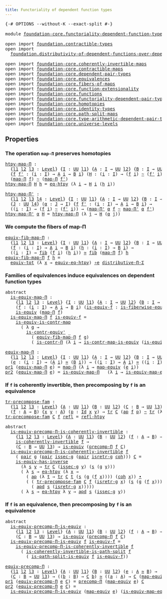 ```yaml
---
title: Functoriality of dependent function types
---
```


<pre class="Agda"><a id="67" class="Symbol">{-#</a> <a id="71" class="Keyword">OPTIONS</a> <a id="79" class="Pragma">--without-K</a> <a id="91" class="Pragma">--exact-split</a> <a id="105" class="Symbol">#-}</a>

<a id="110" class="Keyword">module</a> <a id="117" href="foundation-core.functoriality-dependent-function-types.html" class="Module">foundation-core.functoriality-dependent-function-types</a> <a id="172" class="Keyword">where</a>

<a id="179" class="Keyword">open</a> <a id="184" class="Keyword">import</a> <a id="191" href="foundation.contractible-types.html" class="Module">foundation.contractible-types</a>
<a id="221" class="Keyword">open</a> <a id="226" class="Keyword">import</a>
  <a id="235" href="foundation.distributivity-of-dependent-functions-over-dependent-pairs.html" class="Module">foundation.distributivity-of-dependent-functions-over-dependent-pairs</a>

<a id="306" class="Keyword">open</a> <a id="311" class="Keyword">import</a> <a id="318" href="foundation-core.coherently-invertible-maps.html" class="Module">foundation-core.coherently-invertible-maps</a>
<a id="361" class="Keyword">open</a> <a id="366" class="Keyword">import</a> <a id="373" href="foundation-core.contractible-maps.html" class="Module">foundation-core.contractible-maps</a>
<a id="407" class="Keyword">open</a> <a id="412" class="Keyword">import</a> <a id="419" href="foundation-core.dependent-pair-types.html" class="Module">foundation-core.dependent-pair-types</a>
<a id="456" class="Keyword">open</a> <a id="461" class="Keyword">import</a> <a id="468" href="foundation-core.equivalences.html" class="Module">foundation-core.equivalences</a>
<a id="497" class="Keyword">open</a> <a id="502" class="Keyword">import</a> <a id="509" href="foundation-core.fibers-of-maps.html" class="Module">foundation-core.fibers-of-maps</a>
<a id="540" class="Keyword">open</a> <a id="545" class="Keyword">import</a> <a id="552" href="foundation-core.function-extensionality.html" class="Module">foundation-core.function-extensionality</a>
<a id="592" class="Keyword">open</a> <a id="597" class="Keyword">import</a> <a id="604" href="foundation-core.functions.html" class="Module">foundation-core.functions</a>
<a id="630" class="Keyword">open</a> <a id="635" class="Keyword">import</a> <a id="642" href="foundation-core.functoriality-dependent-pair-types.html" class="Module">foundation-core.functoriality-dependent-pair-types</a>
<a id="693" class="Keyword">open</a> <a id="698" class="Keyword">import</a> <a id="705" href="foundation-core.homotopies.html" class="Module">foundation-core.homotopies</a>
<a id="732" class="Keyword">open</a> <a id="737" class="Keyword">import</a> <a id="744" href="foundation-core.identity-types.html" class="Module">foundation-core.identity-types</a>
<a id="775" class="Keyword">open</a> <a id="780" class="Keyword">import</a> <a id="787" href="foundation-core.path-split-maps.html" class="Module">foundation-core.path-split-maps</a>
<a id="819" class="Keyword">open</a> <a id="824" class="Keyword">import</a> <a id="831" href="foundation-core.type-arithmetic-dependent-pair-types.html" class="Module">foundation-core.type-arithmetic-dependent-pair-types</a>
<a id="884" class="Keyword">open</a> <a id="889" class="Keyword">import</a> <a id="896" href="foundation-core.universe-levels.html" class="Module">foundation-core.universe-levels</a>
</pre>
## Properties

### The operation `map-Π` preserves homotopies

<pre class="Agda"><a id="htpy-map-Π"></a><a id="1004" href="foundation-core.functoriality-dependent-function-types.html#1004" class="Function">htpy-map-Π</a> <a id="1015" class="Symbol">:</a>
  <a id="1019" class="Symbol">{</a><a id="1020" href="foundation-core.functoriality-dependent-function-types.html#1020" class="Bound">l1</a> <a id="1023" href="foundation-core.functoriality-dependent-function-types.html#1023" class="Bound">l2</a> <a id="1026" href="foundation-core.functoriality-dependent-function-types.html#1026" class="Bound">l3</a> <a id="1029" class="Symbol">:</a> <a id="1031" href="Agda.Primitive.html#597" class="Postulate">Level</a><a id="1036" class="Symbol">}</a> <a id="1038" class="Symbol">{</a><a id="1039" href="foundation-core.functoriality-dependent-function-types.html#1039" class="Bound">I</a> <a id="1041" class="Symbol">:</a> <a id="1043" href="foundation-core.universe-levels.html#222" class="Primitive">UU</a> <a id="1046" href="foundation-core.functoriality-dependent-function-types.html#1020" class="Bound">l1</a><a id="1048" class="Symbol">}</a> <a id="1050" class="Symbol">{</a><a id="1051" href="foundation-core.functoriality-dependent-function-types.html#1051" class="Bound">A</a> <a id="1053" class="Symbol">:</a> <a id="1055" href="foundation-core.functoriality-dependent-function-types.html#1039" class="Bound">I</a> <a id="1057" class="Symbol">→</a> <a id="1059" href="foundation-core.universe-levels.html#222" class="Primitive">UU</a> <a id="1062" href="foundation-core.functoriality-dependent-function-types.html#1023" class="Bound">l2</a><a id="1064" class="Symbol">}</a> <a id="1066" class="Symbol">{</a><a id="1067" href="foundation-core.functoriality-dependent-function-types.html#1067" class="Bound">B</a> <a id="1069" class="Symbol">:</a> <a id="1071" href="foundation-core.functoriality-dependent-function-types.html#1039" class="Bound">I</a> <a id="1073" class="Symbol">→</a> <a id="1075" href="foundation-core.universe-levels.html#222" class="Primitive">UU</a> <a id="1078" href="foundation-core.functoriality-dependent-function-types.html#1026" class="Bound">l3</a><a id="1080" class="Symbol">}</a>
  <a id="1084" class="Symbol">{</a><a id="1085" href="foundation-core.functoriality-dependent-function-types.html#1085" class="Bound">f</a> <a id="1087" href="foundation-core.functoriality-dependent-function-types.html#1087" class="Bound">f&#39;</a> <a id="1090" class="Symbol">:</a> <a id="1092" class="Symbol">(</a><a id="1093" href="foundation-core.functoriality-dependent-function-types.html#1093" class="Bound">i</a> <a id="1095" class="Symbol">:</a> <a id="1097" href="foundation-core.functoriality-dependent-function-types.html#1039" class="Bound">I</a><a id="1098" class="Symbol">)</a> <a id="1100" class="Symbol">→</a> <a id="1102" href="foundation-core.functoriality-dependent-function-types.html#1051" class="Bound">A</a> <a id="1104" href="foundation-core.functoriality-dependent-function-types.html#1093" class="Bound">i</a> <a id="1106" class="Symbol">→</a> <a id="1108" href="foundation-core.functoriality-dependent-function-types.html#1067" class="Bound">B</a> <a id="1110" href="foundation-core.functoriality-dependent-function-types.html#1093" class="Bound">i</a><a id="1111" class="Symbol">}</a> <a id="1113" class="Symbol">(</a><a id="1114" href="foundation-core.functoriality-dependent-function-types.html#1114" class="Bound">H</a> <a id="1116" class="Symbol">:</a> <a id="1118" class="Symbol">(</a><a id="1119" href="foundation-core.functoriality-dependent-function-types.html#1119" class="Bound">i</a> <a id="1121" class="Symbol">:</a> <a id="1123" href="foundation-core.functoriality-dependent-function-types.html#1039" class="Bound">I</a><a id="1124" class="Symbol">)</a> <a id="1126" class="Symbol">→</a> <a id="1128" class="Symbol">(</a><a id="1129" href="foundation-core.functoriality-dependent-function-types.html#1085" class="Bound">f</a> <a id="1131" href="foundation-core.functoriality-dependent-function-types.html#1119" class="Bound">i</a><a id="1132" class="Symbol">)</a> <a id="1134" href="foundation-core.homotopies.html#545" class="Function Operator">~</a> <a id="1136" class="Symbol">(</a><a id="1137" href="foundation-core.functoriality-dependent-function-types.html#1087" class="Bound">f&#39;</a> <a id="1140" href="foundation-core.functoriality-dependent-function-types.html#1119" class="Bound">i</a><a id="1141" class="Symbol">))</a> <a id="1144" class="Symbol">→</a>
  <a id="1148" class="Symbol">(</a><a id="1149" href="foundation-core.functions.html#1230" class="Function">map-Π</a> <a id="1155" href="foundation-core.functoriality-dependent-function-types.html#1085" class="Bound">f</a><a id="1156" class="Symbol">)</a> <a id="1158" href="foundation-core.homotopies.html#545" class="Function Operator">~</a> <a id="1160" class="Symbol">(</a><a id="1161" href="foundation-core.functions.html#1230" class="Function">map-Π</a> <a id="1167" href="foundation-core.functoriality-dependent-function-types.html#1087" class="Bound">f&#39;</a><a id="1169" class="Symbol">)</a>
<a id="1171" href="foundation-core.functoriality-dependent-function-types.html#1004" class="Function">htpy-map-Π</a> <a id="1182" href="foundation-core.functoriality-dependent-function-types.html#1182" class="Bound">H</a> <a id="1184" href="foundation-core.functoriality-dependent-function-types.html#1184" class="Bound">h</a> <a id="1186" class="Symbol">=</a> <a id="1188" href="foundation-core.function-extensionality.html#1464" class="Function">eq-htpy</a> <a id="1196" class="Symbol">(λ</a> <a id="1199" href="foundation-core.functoriality-dependent-function-types.html#1199" class="Bound">i</a> <a id="1201" class="Symbol">→</a> <a id="1203" href="foundation-core.functoriality-dependent-function-types.html#1182" class="Bound">H</a> <a id="1205" href="foundation-core.functoriality-dependent-function-types.html#1199" class="Bound">i</a> <a id="1207" class="Symbol">(</a><a id="1208" href="foundation-core.functoriality-dependent-function-types.html#1184" class="Bound">h</a> <a id="1210" href="foundation-core.functoriality-dependent-function-types.html#1199" class="Bound">i</a><a id="1211" class="Symbol">))</a>

<a id="htpy-map-Π&#39;"></a><a id="1215" href="foundation-core.functoriality-dependent-function-types.html#1215" class="Function">htpy-map-Π&#39;</a> <a id="1227" class="Symbol">:</a>
  <a id="1231" class="Symbol">{</a><a id="1232" href="foundation-core.functoriality-dependent-function-types.html#1232" class="Bound">l1</a> <a id="1235" href="foundation-core.functoriality-dependent-function-types.html#1235" class="Bound">l2</a> <a id="1238" href="foundation-core.functoriality-dependent-function-types.html#1238" class="Bound">l3</a> <a id="1241" href="foundation-core.functoriality-dependent-function-types.html#1241" class="Bound">l4</a> <a id="1244" class="Symbol">:</a> <a id="1246" href="Agda.Primitive.html#597" class="Postulate">Level</a><a id="1251" class="Symbol">}</a> <a id="1253" class="Symbol">{</a><a id="1254" href="foundation-core.functoriality-dependent-function-types.html#1254" class="Bound">I</a> <a id="1256" class="Symbol">:</a> <a id="1258" href="foundation-core.universe-levels.html#222" class="Primitive">UU</a> <a id="1261" href="foundation-core.functoriality-dependent-function-types.html#1232" class="Bound">l1</a><a id="1263" class="Symbol">}</a> <a id="1265" class="Symbol">{</a><a id="1266" href="foundation-core.functoriality-dependent-function-types.html#1266" class="Bound">A</a> <a id="1268" class="Symbol">:</a> <a id="1270" href="foundation-core.functoriality-dependent-function-types.html#1254" class="Bound">I</a> <a id="1272" class="Symbol">→</a> <a id="1274" href="foundation-core.universe-levels.html#222" class="Primitive">UU</a> <a id="1277" href="foundation-core.functoriality-dependent-function-types.html#1235" class="Bound">l2</a><a id="1279" class="Symbol">}</a> <a id="1281" class="Symbol">{</a><a id="1282" href="foundation-core.functoriality-dependent-function-types.html#1282" class="Bound">B</a> <a id="1284" class="Symbol">:</a> <a id="1286" href="foundation-core.functoriality-dependent-function-types.html#1254" class="Bound">I</a> <a id="1288" class="Symbol">→</a> <a id="1290" href="foundation-core.universe-levels.html#222" class="Primitive">UU</a> <a id="1293" href="foundation-core.functoriality-dependent-function-types.html#1238" class="Bound">l3</a><a id="1295" class="Symbol">}</a>
  <a id="1299" class="Symbol">{</a><a id="1300" href="foundation-core.functoriality-dependent-function-types.html#1300" class="Bound">J</a> <a id="1302" class="Symbol">:</a> <a id="1304" href="foundation-core.universe-levels.html#222" class="Primitive">UU</a> <a id="1307" href="foundation-core.functoriality-dependent-function-types.html#1241" class="Bound">l4</a><a id="1309" class="Symbol">}</a> <a id="1311" class="Symbol">(</a><a id="1312" href="foundation-core.functoriality-dependent-function-types.html#1312" class="Bound">α</a> <a id="1314" class="Symbol">:</a> <a id="1316" href="foundation-core.functoriality-dependent-function-types.html#1300" class="Bound">J</a> <a id="1318" class="Symbol">→</a> <a id="1320" href="foundation-core.functoriality-dependent-function-types.html#1254" class="Bound">I</a><a id="1321" class="Symbol">)</a> <a id="1323" class="Symbol">{</a><a id="1324" href="foundation-core.functoriality-dependent-function-types.html#1324" class="Bound">f</a> <a id="1326" href="foundation-core.functoriality-dependent-function-types.html#1326" class="Bound">f&#39;</a> <a id="1329" class="Symbol">:</a> <a id="1331" class="Symbol">(</a><a id="1332" href="foundation-core.functoriality-dependent-function-types.html#1332" class="Bound">i</a> <a id="1334" class="Symbol">:</a> <a id="1336" href="foundation-core.functoriality-dependent-function-types.html#1254" class="Bound">I</a><a id="1337" class="Symbol">)</a> <a id="1339" class="Symbol">→</a> <a id="1341" href="foundation-core.functoriality-dependent-function-types.html#1266" class="Bound">A</a> <a id="1343" href="foundation-core.functoriality-dependent-function-types.html#1332" class="Bound">i</a> <a id="1345" class="Symbol">→</a> <a id="1347" href="foundation-core.functoriality-dependent-function-types.html#1282" class="Bound">B</a> <a id="1349" href="foundation-core.functoriality-dependent-function-types.html#1332" class="Bound">i</a><a id="1350" class="Symbol">}</a> <a id="1352" class="Symbol">→</a>
  <a id="1356" class="Symbol">((</a><a id="1358" href="foundation-core.functoriality-dependent-function-types.html#1358" class="Bound">i</a> <a id="1360" class="Symbol">:</a> <a id="1362" href="foundation-core.functoriality-dependent-function-types.html#1254" class="Bound">I</a><a id="1363" class="Symbol">)</a> <a id="1365" class="Symbol">→</a> <a id="1367" class="Symbol">(</a><a id="1368" href="foundation-core.functoriality-dependent-function-types.html#1324" class="Bound">f</a> <a id="1370" href="foundation-core.functoriality-dependent-function-types.html#1358" class="Bound">i</a><a id="1371" class="Symbol">)</a> <a id="1373" href="foundation-core.homotopies.html#545" class="Function Operator">~</a> <a id="1375" class="Symbol">(</a><a id="1376" href="foundation-core.functoriality-dependent-function-types.html#1326" class="Bound">f&#39;</a> <a id="1379" href="foundation-core.functoriality-dependent-function-types.html#1358" class="Bound">i</a><a id="1380" class="Symbol">))</a> <a id="1383" class="Symbol">→</a> <a id="1385" class="Symbol">(</a><a id="1386" href="foundation-core.functions.html#1394" class="Function">map-Π&#39;</a> <a id="1393" href="foundation-core.functoriality-dependent-function-types.html#1312" class="Bound">α</a> <a id="1395" href="foundation-core.functoriality-dependent-function-types.html#1324" class="Bound">f</a> <a id="1397" href="foundation-core.homotopies.html#545" class="Function Operator">~</a> <a id="1399" href="foundation-core.functions.html#1394" class="Function">map-Π&#39;</a> <a id="1406" href="foundation-core.functoriality-dependent-function-types.html#1312" class="Bound">α</a> <a id="1408" href="foundation-core.functoriality-dependent-function-types.html#1326" class="Bound">f&#39;</a><a id="1410" class="Symbol">)</a>
<a id="1412" href="foundation-core.functoriality-dependent-function-types.html#1215" class="Function">htpy-map-Π&#39;</a> <a id="1424" href="foundation-core.functoriality-dependent-function-types.html#1424" class="Bound">α</a> <a id="1426" href="foundation-core.functoriality-dependent-function-types.html#1426" class="Bound">H</a> <a id="1428" class="Symbol">=</a> <a id="1430" href="foundation-core.functoriality-dependent-function-types.html#1004" class="Function">htpy-map-Π</a> <a id="1441" class="Symbol">(λ</a> <a id="1444" href="foundation-core.functoriality-dependent-function-types.html#1444" class="Bound">j</a> <a id="1446" class="Symbol">→</a> <a id="1448" href="foundation-core.functoriality-dependent-function-types.html#1426" class="Bound">H</a> <a id="1450" class="Symbol">(</a><a id="1451" href="foundation-core.functoriality-dependent-function-types.html#1424" class="Bound">α</a> <a id="1453" href="foundation-core.functoriality-dependent-function-types.html#1444" class="Bound">j</a><a id="1454" class="Symbol">))</a>
</pre>
### We compute the fibers of map-Π

<pre class="Agda"><a id="equiv-fib-map-Π"></a><a id="1506" href="foundation-core.functoriality-dependent-function-types.html#1506" class="Function">equiv-fib-map-Π</a> <a id="1522" class="Symbol">:</a>
  <a id="1526" class="Symbol">{</a><a id="1527" href="foundation-core.functoriality-dependent-function-types.html#1527" class="Bound">l1</a> <a id="1530" href="foundation-core.functoriality-dependent-function-types.html#1530" class="Bound">l2</a> <a id="1533" href="foundation-core.functoriality-dependent-function-types.html#1533" class="Bound">l3</a> <a id="1536" class="Symbol">:</a> <a id="1538" href="Agda.Primitive.html#597" class="Postulate">Level</a><a id="1543" class="Symbol">}</a> <a id="1545" class="Symbol">{</a><a id="1546" href="foundation-core.functoriality-dependent-function-types.html#1546" class="Bound">I</a> <a id="1548" class="Symbol">:</a> <a id="1550" href="foundation-core.universe-levels.html#222" class="Primitive">UU</a> <a id="1553" href="foundation-core.functoriality-dependent-function-types.html#1527" class="Bound">l1</a><a id="1555" class="Symbol">}</a> <a id="1557" class="Symbol">{</a><a id="1558" href="foundation-core.functoriality-dependent-function-types.html#1558" class="Bound">A</a> <a id="1560" class="Symbol">:</a> <a id="1562" href="foundation-core.functoriality-dependent-function-types.html#1546" class="Bound">I</a> <a id="1564" class="Symbol">→</a> <a id="1566" href="foundation-core.universe-levels.html#222" class="Primitive">UU</a> <a id="1569" href="foundation-core.functoriality-dependent-function-types.html#1530" class="Bound">l2</a><a id="1571" class="Symbol">}</a> <a id="1573" class="Symbol">{</a><a id="1574" href="foundation-core.functoriality-dependent-function-types.html#1574" class="Bound">B</a> <a id="1576" class="Symbol">:</a> <a id="1578" href="foundation-core.functoriality-dependent-function-types.html#1546" class="Bound">I</a> <a id="1580" class="Symbol">→</a> <a id="1582" href="foundation-core.universe-levels.html#222" class="Primitive">UU</a> <a id="1585" href="foundation-core.functoriality-dependent-function-types.html#1533" class="Bound">l3</a><a id="1587" class="Symbol">}</a>
  <a id="1591" class="Symbol">(</a><a id="1592" href="foundation-core.functoriality-dependent-function-types.html#1592" class="Bound">f</a> <a id="1594" class="Symbol">:</a> <a id="1596" class="Symbol">(</a><a id="1597" href="foundation-core.functoriality-dependent-function-types.html#1597" class="Bound">i</a> <a id="1599" class="Symbol">:</a> <a id="1601" href="foundation-core.functoriality-dependent-function-types.html#1546" class="Bound">I</a><a id="1602" class="Symbol">)</a> <a id="1604" class="Symbol">→</a> <a id="1606" href="foundation-core.functoriality-dependent-function-types.html#1558" class="Bound">A</a> <a id="1608" href="foundation-core.functoriality-dependent-function-types.html#1597" class="Bound">i</a> <a id="1610" class="Symbol">→</a> <a id="1612" href="foundation-core.functoriality-dependent-function-types.html#1574" class="Bound">B</a> <a id="1614" href="foundation-core.functoriality-dependent-function-types.html#1597" class="Bound">i</a><a id="1615" class="Symbol">)</a> <a id="1617" class="Symbol">(</a><a id="1618" href="foundation-core.functoriality-dependent-function-types.html#1618" class="Bound">h</a> <a id="1620" class="Symbol">:</a> <a id="1622" class="Symbol">(</a><a id="1623" href="foundation-core.functoriality-dependent-function-types.html#1623" class="Bound">i</a> <a id="1625" class="Symbol">:</a> <a id="1627" href="foundation-core.functoriality-dependent-function-types.html#1546" class="Bound">I</a><a id="1628" class="Symbol">)</a> <a id="1630" class="Symbol">→</a> <a id="1632" href="foundation-core.functoriality-dependent-function-types.html#1574" class="Bound">B</a> <a id="1634" href="foundation-core.functoriality-dependent-function-types.html#1623" class="Bound">i</a><a id="1635" class="Symbol">)</a> <a id="1637" class="Symbol">→</a>
  <a id="1641" class="Symbol">((</a><a id="1643" href="foundation-core.functoriality-dependent-function-types.html#1643" class="Bound">i</a> <a id="1645" class="Symbol">:</a> <a id="1647" href="foundation-core.functoriality-dependent-function-types.html#1546" class="Bound">I</a><a id="1648" class="Symbol">)</a> <a id="1650" class="Symbol">→</a> <a id="1652" href="foundation-core.fibers-of-maps.html#928" class="Function">fib</a> <a id="1656" class="Symbol">(</a><a id="1657" href="foundation-core.functoriality-dependent-function-types.html#1592" class="Bound">f</a> <a id="1659" href="foundation-core.functoriality-dependent-function-types.html#1643" class="Bound">i</a><a id="1660" class="Symbol">)</a> <a id="1662" class="Symbol">(</a><a id="1663" href="foundation-core.functoriality-dependent-function-types.html#1618" class="Bound">h</a> <a id="1665" href="foundation-core.functoriality-dependent-function-types.html#1643" class="Bound">i</a><a id="1666" class="Symbol">))</a> <a id="1669" href="foundation-core.equivalences.html#1607" class="Function Operator">≃</a> <a id="1671" href="foundation-core.fibers-of-maps.html#928" class="Function">fib</a> <a id="1675" class="Symbol">(</a><a id="1676" href="foundation-core.functions.html#1230" class="Function">map-Π</a> <a id="1682" href="foundation-core.functoriality-dependent-function-types.html#1592" class="Bound">f</a><a id="1683" class="Symbol">)</a> <a id="1685" href="foundation-core.functoriality-dependent-function-types.html#1618" class="Bound">h</a>
<a id="1687" href="foundation-core.functoriality-dependent-function-types.html#1506" class="Function">equiv-fib-map-Π</a> <a id="1703" href="foundation-core.functoriality-dependent-function-types.html#1703" class="Bound">f</a> <a id="1705" href="foundation-core.functoriality-dependent-function-types.html#1705" class="Bound">h</a> <a id="1707" class="Symbol">=</a>
  <a id="1711" href="foundation-core.functoriality-dependent-pair-types.html#6804" class="Function">equiv-tot</a> <a id="1721" class="Symbol">(λ</a> <a id="1724" href="foundation-core.functoriality-dependent-function-types.html#1724" class="Bound">x</a> <a id="1726" class="Symbol">→</a> <a id="1728" href="foundation-core.function-extensionality.html#2161" class="Function">equiv-eq-htpy</a><a id="1741" class="Symbol">)</a> <a id="1743" href="foundation-core.equivalences.html#7855" class="Function Operator">∘e</a> <a id="1746" href="foundation.distributivity-of-dependent-functions-over-dependent-pairs.html#4401" class="Function">distributive-Π-Σ</a>
</pre>
### Families of equivalences induce equivalences on dependent function types

<pre class="Agda"><a id="1854" class="Keyword">abstract</a>
  <a id="is-equiv-map-Π"></a><a id="1865" href="foundation-core.functoriality-dependent-function-types.html#1865" class="Function">is-equiv-map-Π</a> <a id="1880" class="Symbol">:</a>
    <a id="1886" class="Symbol">{</a><a id="1887" href="foundation-core.functoriality-dependent-function-types.html#1887" class="Bound">l1</a> <a id="1890" href="foundation-core.functoriality-dependent-function-types.html#1890" class="Bound">l2</a> <a id="1893" href="foundation-core.functoriality-dependent-function-types.html#1893" class="Bound">l3</a> <a id="1896" class="Symbol">:</a> <a id="1898" href="Agda.Primitive.html#597" class="Postulate">Level</a><a id="1903" class="Symbol">}</a> <a id="1905" class="Symbol">{</a><a id="1906" href="foundation-core.functoriality-dependent-function-types.html#1906" class="Bound">I</a> <a id="1908" class="Symbol">:</a> <a id="1910" href="foundation-core.universe-levels.html#222" class="Primitive">UU</a> <a id="1913" href="foundation-core.functoriality-dependent-function-types.html#1887" class="Bound">l1</a><a id="1915" class="Symbol">}</a> <a id="1917" class="Symbol">{</a><a id="1918" href="foundation-core.functoriality-dependent-function-types.html#1918" class="Bound">A</a> <a id="1920" class="Symbol">:</a> <a id="1922" href="foundation-core.functoriality-dependent-function-types.html#1906" class="Bound">I</a> <a id="1924" class="Symbol">→</a> <a id="1926" href="foundation-core.universe-levels.html#222" class="Primitive">UU</a> <a id="1929" href="foundation-core.functoriality-dependent-function-types.html#1890" class="Bound">l2</a><a id="1931" class="Symbol">}</a> <a id="1933" class="Symbol">{</a><a id="1934" href="foundation-core.functoriality-dependent-function-types.html#1934" class="Bound">B</a> <a id="1936" class="Symbol">:</a> <a id="1938" href="foundation-core.functoriality-dependent-function-types.html#1906" class="Bound">I</a> <a id="1940" class="Symbol">→</a> <a id="1942" href="foundation-core.universe-levels.html#222" class="Primitive">UU</a> <a id="1945" href="foundation-core.functoriality-dependent-function-types.html#1893" class="Bound">l3</a><a id="1947" class="Symbol">}</a>
    <a id="1953" class="Symbol">(</a><a id="1954" href="foundation-core.functoriality-dependent-function-types.html#1954" class="Bound">f</a> <a id="1956" class="Symbol">:</a> <a id="1958" class="Symbol">(</a><a id="1959" href="foundation-core.functoriality-dependent-function-types.html#1959" class="Bound">i</a> <a id="1961" class="Symbol">:</a> <a id="1963" href="foundation-core.functoriality-dependent-function-types.html#1906" class="Bound">I</a><a id="1964" class="Symbol">)</a> <a id="1966" class="Symbol">→</a> <a id="1968" href="foundation-core.functoriality-dependent-function-types.html#1918" class="Bound">A</a> <a id="1970" href="foundation-core.functoriality-dependent-function-types.html#1959" class="Bound">i</a> <a id="1972" class="Symbol">→</a> <a id="1974" href="foundation-core.functoriality-dependent-function-types.html#1934" class="Bound">B</a> <a id="1976" href="foundation-core.functoriality-dependent-function-types.html#1959" class="Bound">i</a><a id="1977" class="Symbol">)</a> <a id="1979" class="Symbol">(</a><a id="1980" href="foundation-core.functoriality-dependent-function-types.html#1980" class="Bound">is-equiv-f</a> <a id="1991" class="Symbol">:</a> <a id="1993" href="foundation-core.equivalences.html#2081" class="Function">is-fiberwise-equiv</a> <a id="2012" href="foundation-core.functoriality-dependent-function-types.html#1954" class="Bound">f</a><a id="2013" class="Symbol">)</a> <a id="2015" class="Symbol">→</a>
    <a id="2021" href="foundation-core.equivalences.html#1542" class="Function">is-equiv</a> <a id="2030" class="Symbol">(</a><a id="2031" href="foundation-core.functions.html#1230" class="Function">map-Π</a> <a id="2037" href="foundation-core.functoriality-dependent-function-types.html#1954" class="Bound">f</a><a id="2038" class="Symbol">)</a>
  <a id="2042" href="foundation-core.functoriality-dependent-function-types.html#1865" class="Function">is-equiv-map-Π</a> <a id="2057" href="foundation-core.functoriality-dependent-function-types.html#2057" class="Bound">f</a> <a id="2059" href="foundation-core.functoriality-dependent-function-types.html#2059" class="Bound">is-equiv-f</a> <a id="2070" class="Symbol">=</a>
    <a id="2076" href="foundation-core.contractible-maps.html#2368" class="Function">is-equiv-is-contr-map</a>
      <a id="2104" class="Symbol">(</a> <a id="2106" class="Symbol">λ</a> <a id="2108" href="foundation-core.functoriality-dependent-function-types.html#2108" class="Bound">g</a> <a id="2110" class="Symbol">→</a>
        <a id="2120" href="foundation-core.contractible-types.html#3806" class="Function">is-contr-equiv&#39;</a> <a id="2136" class="Symbol">_</a>
          <a id="2148" class="Symbol">(</a> <a id="2150" href="foundation-core.functoriality-dependent-function-types.html#1506" class="Function">equiv-fib-map-Π</a> <a id="2166" href="foundation-core.functoriality-dependent-function-types.html#2057" class="Bound">f</a> <a id="2168" href="foundation-core.functoriality-dependent-function-types.html#2108" class="Bound">g</a><a id="2169" class="Symbol">)</a>
          <a id="2181" class="Symbol">(</a> <a id="2183" href="foundation-core.contractible-types.html#6892" class="Function">is-contr-Π</a> <a id="2194" class="Symbol">(λ</a> <a id="2197" href="foundation-core.functoriality-dependent-function-types.html#2197" class="Bound">i</a> <a id="2199" class="Symbol">→</a> <a id="2201" href="foundation-core.contractible-maps.html#3850" class="Function">is-contr-map-is-equiv</a> <a id="2223" class="Symbol">(</a><a id="2224" href="foundation-core.functoriality-dependent-function-types.html#2059" class="Bound">is-equiv-f</a> <a id="2235" href="foundation-core.functoriality-dependent-function-types.html#2197" class="Bound">i</a><a id="2236" class="Symbol">)</a> <a id="2238" class="Symbol">(</a><a id="2239" href="foundation-core.functoriality-dependent-function-types.html#2108" class="Bound">g</a> <a id="2241" href="foundation-core.functoriality-dependent-function-types.html#2197" class="Bound">i</a><a id="2242" class="Symbol">))))</a>

<a id="equiv-map-Π"></a><a id="2248" href="foundation-core.functoriality-dependent-function-types.html#2248" class="Function">equiv-map-Π</a> <a id="2260" class="Symbol">:</a>
  <a id="2264" class="Symbol">{</a><a id="2265" href="foundation-core.functoriality-dependent-function-types.html#2265" class="Bound">l1</a> <a id="2268" href="foundation-core.functoriality-dependent-function-types.html#2268" class="Bound">l2</a> <a id="2271" href="foundation-core.functoriality-dependent-function-types.html#2271" class="Bound">l3</a> <a id="2274" class="Symbol">:</a> <a id="2276" href="Agda.Primitive.html#597" class="Postulate">Level</a><a id="2281" class="Symbol">}</a> <a id="2283" class="Symbol">{</a><a id="2284" href="foundation-core.functoriality-dependent-function-types.html#2284" class="Bound">I</a> <a id="2286" class="Symbol">:</a> <a id="2288" href="foundation-core.universe-levels.html#222" class="Primitive">UU</a> <a id="2291" href="foundation-core.functoriality-dependent-function-types.html#2265" class="Bound">l1</a><a id="2293" class="Symbol">}</a> <a id="2295" class="Symbol">{</a><a id="2296" href="foundation-core.functoriality-dependent-function-types.html#2296" class="Bound">A</a> <a id="2298" class="Symbol">:</a> <a id="2300" href="foundation-core.functoriality-dependent-function-types.html#2284" class="Bound">I</a> <a id="2302" class="Symbol">→</a> <a id="2304" href="foundation-core.universe-levels.html#222" class="Primitive">UU</a> <a id="2307" href="foundation-core.functoriality-dependent-function-types.html#2268" class="Bound">l2</a><a id="2309" class="Symbol">}</a> <a id="2311" class="Symbol">{</a><a id="2312" href="foundation-core.functoriality-dependent-function-types.html#2312" class="Bound">B</a> <a id="2314" class="Symbol">:</a> <a id="2316" href="foundation-core.functoriality-dependent-function-types.html#2284" class="Bound">I</a> <a id="2318" class="Symbol">→</a> <a id="2320" href="foundation-core.universe-levels.html#222" class="Primitive">UU</a> <a id="2323" href="foundation-core.functoriality-dependent-function-types.html#2271" class="Bound">l3</a><a id="2325" class="Symbol">}</a>
  <a id="2329" class="Symbol">(</a><a id="2330" href="foundation-core.functoriality-dependent-function-types.html#2330" class="Bound">e</a> <a id="2332" class="Symbol">:</a> <a id="2334" class="Symbol">(</a><a id="2335" href="foundation-core.functoriality-dependent-function-types.html#2335" class="Bound">i</a> <a id="2337" class="Symbol">:</a> <a id="2339" href="foundation-core.functoriality-dependent-function-types.html#2284" class="Bound">I</a><a id="2340" class="Symbol">)</a> <a id="2342" class="Symbol">→</a> <a id="2344" class="Symbol">(</a><a id="2345" href="foundation-core.functoriality-dependent-function-types.html#2296" class="Bound">A</a> <a id="2347" href="foundation-core.functoriality-dependent-function-types.html#2335" class="Bound">i</a><a id="2348" class="Symbol">)</a> <a id="2350" href="foundation-core.equivalences.html#1607" class="Function Operator">≃</a> <a id="2352" class="Symbol">(</a><a id="2353" href="foundation-core.functoriality-dependent-function-types.html#2312" class="Bound">B</a> <a id="2355" href="foundation-core.functoriality-dependent-function-types.html#2335" class="Bound">i</a><a id="2356" class="Symbol">))</a> <a id="2359" class="Symbol">→</a> <a id="2361" class="Symbol">((</a><a id="2363" href="foundation-core.functoriality-dependent-function-types.html#2363" class="Bound">i</a> <a id="2365" class="Symbol">:</a> <a id="2367" href="foundation-core.functoriality-dependent-function-types.html#2284" class="Bound">I</a><a id="2368" class="Symbol">)</a> <a id="2370" class="Symbol">→</a> <a id="2372" href="foundation-core.functoriality-dependent-function-types.html#2296" class="Bound">A</a> <a id="2374" href="foundation-core.functoriality-dependent-function-types.html#2363" class="Bound">i</a><a id="2375" class="Symbol">)</a> <a id="2377" href="foundation-core.equivalences.html#1607" class="Function Operator">≃</a> <a id="2379" class="Symbol">((</a><a id="2381" href="foundation-core.functoriality-dependent-function-types.html#2381" class="Bound">i</a> <a id="2383" class="Symbol">:</a> <a id="2385" href="foundation-core.functoriality-dependent-function-types.html#2284" class="Bound">I</a><a id="2386" class="Symbol">)</a> <a id="2388" class="Symbol">→</a> <a id="2390" href="foundation-core.functoriality-dependent-function-types.html#2312" class="Bound">B</a> <a id="2392" href="foundation-core.functoriality-dependent-function-types.html#2381" class="Bound">i</a><a id="2393" class="Symbol">)</a>
<a id="2395" href="foundation-core.dependent-pair-types.html#592" class="Field">pr1</a> <a id="2399" class="Symbol">(</a><a id="2400" href="foundation-core.functoriality-dependent-function-types.html#2248" class="Function">equiv-map-Π</a> <a id="2412" href="foundation-core.functoriality-dependent-function-types.html#2412" class="Bound">e</a><a id="2413" class="Symbol">)</a> <a id="2415" class="Symbol">=</a> <a id="2417" href="foundation-core.functions.html#1230" class="Function">map-Π</a> <a id="2423" class="Symbol">(λ</a> <a id="2426" href="foundation-core.functoriality-dependent-function-types.html#2426" class="Bound">i</a> <a id="2428" class="Symbol">→</a> <a id="2430" href="foundation-core.equivalences.html#1807" class="Function">map-equiv</a> <a id="2440" class="Symbol">(</a><a id="2441" href="foundation-core.functoriality-dependent-function-types.html#2412" class="Bound">e</a> <a id="2443" href="foundation-core.functoriality-dependent-function-types.html#2426" class="Bound">i</a><a id="2444" class="Symbol">))</a>
<a id="2447" href="foundation-core.dependent-pair-types.html#604" class="Field">pr2</a> <a id="2451" class="Symbol">(</a><a id="2452" href="foundation-core.functoriality-dependent-function-types.html#2248" class="Function">equiv-map-Π</a> <a id="2464" href="foundation-core.functoriality-dependent-function-types.html#2464" class="Bound">e</a><a id="2465" class="Symbol">)</a> <a id="2467" class="Symbol">=</a> <a id="2469" href="foundation-core.functoriality-dependent-function-types.html#1865" class="Function">is-equiv-map-Π</a> <a id="2484" class="Symbol">_</a> <a id="2486" class="Symbol">(λ</a> <a id="2489" href="foundation-core.functoriality-dependent-function-types.html#2489" class="Bound">i</a> <a id="2491" class="Symbol">→</a> <a id="2493" href="foundation-core.equivalences.html#1862" class="Function">is-equiv-map-equiv</a> <a id="2512" class="Symbol">(</a><a id="2513" href="foundation-core.functoriality-dependent-function-types.html#2464" class="Bound">e</a> <a id="2515" href="foundation-core.functoriality-dependent-function-types.html#2489" class="Bound">i</a><a id="2516" class="Symbol">))</a>
</pre>
### If `f` is coherently invertible, then precomposing by `f` is an equivalence

<pre class="Agda"><a id="tr-precompose-fam"></a><a id="2613" href="foundation-core.functoriality-dependent-function-types.html#2613" class="Function">tr-precompose-fam</a> <a id="2631" class="Symbol">:</a>
  <a id="2635" class="Symbol">{</a><a id="2636" href="foundation-core.functoriality-dependent-function-types.html#2636" class="Bound">l1</a> <a id="2639" href="foundation-core.functoriality-dependent-function-types.html#2639" class="Bound">l2</a> <a id="2642" href="foundation-core.functoriality-dependent-function-types.html#2642" class="Bound">l3</a> <a id="2645" class="Symbol">:</a> <a id="2647" href="Agda.Primitive.html#597" class="Postulate">Level</a><a id="2652" class="Symbol">}</a> <a id="2654" class="Symbol">{</a><a id="2655" href="foundation-core.functoriality-dependent-function-types.html#2655" class="Bound">A</a> <a id="2657" class="Symbol">:</a> <a id="2659" href="foundation-core.universe-levels.html#222" class="Primitive">UU</a> <a id="2662" href="foundation-core.functoriality-dependent-function-types.html#2636" class="Bound">l1</a><a id="2664" class="Symbol">}</a> <a id="2666" class="Symbol">{</a><a id="2667" href="foundation-core.functoriality-dependent-function-types.html#2667" class="Bound">B</a> <a id="2669" class="Symbol">:</a> <a id="2671" href="foundation-core.universe-levels.html#222" class="Primitive">UU</a> <a id="2674" href="foundation-core.functoriality-dependent-function-types.html#2639" class="Bound">l2</a><a id="2676" class="Symbol">}</a> <a id="2678" class="Symbol">(</a><a id="2679" href="foundation-core.functoriality-dependent-function-types.html#2679" class="Bound">C</a> <a id="2681" class="Symbol">:</a> <a id="2683" href="foundation-core.functoriality-dependent-function-types.html#2667" class="Bound">B</a> <a id="2685" class="Symbol">→</a> <a id="2687" href="foundation-core.universe-levels.html#222" class="Primitive">UU</a> <a id="2690" href="foundation-core.functoriality-dependent-function-types.html#2642" class="Bound">l3</a><a id="2692" class="Symbol">)</a>
  <a id="2696" class="Symbol">(</a><a id="2697" href="foundation-core.functoriality-dependent-function-types.html#2697" class="Bound">f</a> <a id="2699" class="Symbol">:</a> <a id="2701" href="foundation-core.functoriality-dependent-function-types.html#2655" class="Bound">A</a> <a id="2703" class="Symbol">→</a> <a id="2705" href="foundation-core.functoriality-dependent-function-types.html#2667" class="Bound">B</a><a id="2706" class="Symbol">)</a> <a id="2708" class="Symbol">{</a><a id="2709" href="foundation-core.functoriality-dependent-function-types.html#2709" class="Bound">x</a> <a id="2711" href="foundation-core.functoriality-dependent-function-types.html#2711" class="Bound">y</a> <a id="2713" class="Symbol">:</a> <a id="2715" href="foundation-core.functoriality-dependent-function-types.html#2655" class="Bound">A</a><a id="2716" class="Symbol">}</a> <a id="2718" class="Symbol">(</a><a id="2719" href="foundation-core.functoriality-dependent-function-types.html#2719" class="Bound">p</a> <a id="2721" class="Symbol">:</a> <a id="2723" href="foundation-core.identity-types.html#641" class="Datatype">Id</a> <a id="2726" href="foundation-core.functoriality-dependent-function-types.html#2709" class="Bound">x</a> <a id="2728" href="foundation-core.functoriality-dependent-function-types.html#2711" class="Bound">y</a><a id="2729" class="Symbol">)</a> <a id="2731" class="Symbol">→</a> <a id="2733" href="foundation-core.identity-types.html#4583" class="Function">tr</a> <a id="2736" href="foundation-core.functoriality-dependent-function-types.html#2679" class="Bound">C</a> <a id="2738" class="Symbol">(</a><a id="2739" href="foundation-core.identity-types.html#2853" class="Function">ap</a> <a id="2742" href="foundation-core.functoriality-dependent-function-types.html#2697" class="Bound">f</a> <a id="2744" href="foundation-core.functoriality-dependent-function-types.html#2719" class="Bound">p</a><a id="2745" class="Symbol">)</a> <a id="2747" href="foundation-core.homotopies.html#545" class="Function Operator">~</a> <a id="2749" href="foundation-core.identity-types.html#4583" class="Function">tr</a> <a id="2752" class="Symbol">(λ</a> <a id="2755" href="foundation-core.functoriality-dependent-function-types.html#2755" class="Bound">x</a> <a id="2757" class="Symbol">→</a> <a id="2759" href="foundation-core.functoriality-dependent-function-types.html#2679" class="Bound">C</a> <a id="2761" class="Symbol">(</a><a id="2762" href="foundation-core.functoriality-dependent-function-types.html#2697" class="Bound">f</a> <a id="2764" href="foundation-core.functoriality-dependent-function-types.html#2755" class="Bound">x</a><a id="2765" class="Symbol">))</a> <a id="2768" href="foundation-core.functoriality-dependent-function-types.html#2719" class="Bound">p</a>
<a id="2770" href="foundation-core.functoriality-dependent-function-types.html#2613" class="Function">tr-precompose-fam</a> <a id="2788" href="foundation-core.functoriality-dependent-function-types.html#2788" class="Bound">C</a> <a id="2790" href="foundation-core.functoriality-dependent-function-types.html#2790" class="Bound">f</a> <a id="2792" href="foundation-core.identity-types.html#694" class="InductiveConstructor">refl</a> <a id="2797" class="Symbol">=</a> <a id="2799" href="foundation-core.homotopies.html#710" class="Function">refl-htpy</a>

<a id="2810" class="Keyword">abstract</a>
  <a id="is-equiv-precomp-Π-is-coherently-invertible"></a><a id="2821" href="foundation-core.functoriality-dependent-function-types.html#2821" class="Function">is-equiv-precomp-Π-is-coherently-invertible</a> <a id="2865" class="Symbol">:</a>
    <a id="2871" class="Symbol">{</a><a id="2872" href="foundation-core.functoriality-dependent-function-types.html#2872" class="Bound">l1</a> <a id="2875" href="foundation-core.functoriality-dependent-function-types.html#2875" class="Bound">l2</a> <a id="2878" href="foundation-core.functoriality-dependent-function-types.html#2878" class="Bound">l3</a> <a id="2881" class="Symbol">:</a> <a id="2883" href="Agda.Primitive.html#597" class="Postulate">Level</a><a id="2888" class="Symbol">}</a> <a id="2890" class="Symbol">{</a><a id="2891" href="foundation-core.functoriality-dependent-function-types.html#2891" class="Bound">A</a> <a id="2893" class="Symbol">:</a> <a id="2895" href="foundation-core.universe-levels.html#222" class="Primitive">UU</a> <a id="2898" href="foundation-core.functoriality-dependent-function-types.html#2872" class="Bound">l1</a><a id="2900" class="Symbol">}</a> <a id="2902" class="Symbol">{</a><a id="2903" href="foundation-core.functoriality-dependent-function-types.html#2903" class="Bound">B</a> <a id="2905" class="Symbol">:</a> <a id="2907" href="foundation-core.universe-levels.html#222" class="Primitive">UU</a> <a id="2910" href="foundation-core.functoriality-dependent-function-types.html#2875" class="Bound">l2</a><a id="2912" class="Symbol">}</a> <a id="2914" class="Symbol">(</a><a id="2915" href="foundation-core.functoriality-dependent-function-types.html#2915" class="Bound">f</a> <a id="2917" class="Symbol">:</a> <a id="2919" href="foundation-core.functoriality-dependent-function-types.html#2891" class="Bound">A</a> <a id="2921" class="Symbol">→</a> <a id="2923" href="foundation-core.functoriality-dependent-function-types.html#2903" class="Bound">B</a><a id="2924" class="Symbol">)</a> <a id="2926" class="Symbol">→</a>
    <a id="2932" href="foundation-core.coherently-invertible-maps.html#1466" class="Function">is-coherently-invertible</a> <a id="2957" href="foundation-core.functoriality-dependent-function-types.html#2915" class="Bound">f</a> <a id="2959" class="Symbol">→</a>
    <a id="2965" class="Symbol">(</a><a id="2966" href="foundation-core.functoriality-dependent-function-types.html#2966" class="Bound">C</a> <a id="2968" class="Symbol">:</a> <a id="2970" href="foundation-core.functoriality-dependent-function-types.html#2903" class="Bound">B</a> <a id="2972" class="Symbol">→</a> <a id="2974" href="foundation-core.universe-levels.html#222" class="Primitive">UU</a> <a id="2977" href="foundation-core.functoriality-dependent-function-types.html#2878" class="Bound">l3</a><a id="2979" class="Symbol">)</a> <a id="2981" class="Symbol">→</a> <a id="2983" href="foundation-core.equivalences.html#1542" class="Function">is-equiv</a> <a id="2992" class="Symbol">(</a><a id="2993" href="foundation-core.functions.html#769" class="Function">precomp-Π</a> <a id="3003" href="foundation-core.functoriality-dependent-function-types.html#2915" class="Bound">f</a> <a id="3005" href="foundation-core.functoriality-dependent-function-types.html#2966" class="Bound">C</a><a id="3006" class="Symbol">)</a>
  <a id="3010" href="foundation-core.functoriality-dependent-function-types.html#2821" class="Function">is-equiv-precomp-Π-is-coherently-invertible</a> <a id="3054" href="foundation-core.functoriality-dependent-function-types.html#3054" class="Bound">f</a>
    <a id="3060" class="Symbol">(</a> <a id="3062" href="foundation-core.dependent-pair-types.html#575" class="InductiveConstructor">pair</a> <a id="3067" href="foundation-core.functoriality-dependent-function-types.html#3067" class="Bound">g</a> <a id="3069" class="Symbol">(</a><a id="3070" href="foundation-core.dependent-pair-types.html#575" class="InductiveConstructor">pair</a> <a id="3075" href="foundation-core.functoriality-dependent-function-types.html#3075" class="Bound">issec-g</a> <a id="3083" class="Symbol">(</a><a id="3084" href="foundation-core.dependent-pair-types.html#575" class="InductiveConstructor">pair</a> <a id="3089" href="foundation-core.functoriality-dependent-function-types.html#3089" class="Bound">isretr-g</a> <a id="3098" href="foundation-core.functoriality-dependent-function-types.html#3098" class="Bound">coh</a><a id="3101" class="Symbol">)))</a> <a id="3105" href="foundation-core.functoriality-dependent-function-types.html#3105" class="Bound">C</a> <a id="3107" class="Symbol">=</a> 
    <a id="3114" href="foundation-core.equivalences.html#2999" class="Function">is-equiv-has-inverse</a>
      <a id="3141" class="Symbol">(λ</a> <a id="3144" href="foundation-core.functoriality-dependent-function-types.html#3144" class="Bound">s</a> <a id="3146" href="foundation-core.functoriality-dependent-function-types.html#3146" class="Bound">y</a> <a id="3148" class="Symbol">→</a> <a id="3150" href="foundation-core.identity-types.html#4583" class="Function">tr</a> <a id="3153" href="foundation-core.functoriality-dependent-function-types.html#3105" class="Bound">C</a> <a id="3155" class="Symbol">(</a><a id="3156" href="foundation-core.functoriality-dependent-function-types.html#3075" class="Bound">issec-g</a> <a id="3164" href="foundation-core.functoriality-dependent-function-types.html#3146" class="Bound">y</a><a id="3165" class="Symbol">)</a> <a id="3167" class="Symbol">(</a><a id="3168" href="foundation-core.functoriality-dependent-function-types.html#3144" class="Bound">s</a> <a id="3170" class="Symbol">(</a><a id="3171" href="foundation-core.functoriality-dependent-function-types.html#3067" class="Bound">g</a> <a id="3173" href="foundation-core.functoriality-dependent-function-types.html#3146" class="Bound">y</a><a id="3174" class="Symbol">)))</a>
      <a id="3184" class="Symbol">(</a> <a id="3186" class="Symbol">λ</a> <a id="3188" href="foundation-core.functoriality-dependent-function-types.html#3188" class="Bound">s</a> <a id="3190" class="Symbol">→</a> <a id="3192" href="foundation-core.function-extensionality.html#1464" class="Function">eq-htpy</a> <a id="3200" class="Symbol">(λ</a> <a id="3203" href="foundation-core.functoriality-dependent-function-types.html#3203" class="Bound">x</a> <a id="3205" class="Symbol">→</a> 
        <a id="3216" class="Symbol">(</a> <a id="3218" href="foundation-core.identity-types.html#2853" class="Function">ap</a> <a id="3221" class="Symbol">(λ</a> <a id="3224" href="foundation-core.functoriality-dependent-function-types.html#3224" class="Bound">t</a> <a id="3226" class="Symbol">→</a> <a id="3228" href="foundation-core.identity-types.html#4583" class="Function">tr</a> <a id="3231" href="foundation-core.functoriality-dependent-function-types.html#3105" class="Bound">C</a> <a id="3233" href="foundation-core.functoriality-dependent-function-types.html#3224" class="Bound">t</a> <a id="3235" class="Symbol">(</a><a id="3236" href="foundation-core.functoriality-dependent-function-types.html#3188" class="Bound">s</a> <a id="3238" class="Symbol">(</a><a id="3239" href="foundation-core.functoriality-dependent-function-types.html#3067" class="Bound">g</a> <a id="3241" class="Symbol">(</a><a id="3242" href="foundation-core.functoriality-dependent-function-types.html#3054" class="Bound">f</a> <a id="3244" href="foundation-core.functoriality-dependent-function-types.html#3203" class="Bound">x</a><a id="3245" class="Symbol">))))</a> <a id="3250" class="Symbol">(</a><a id="3251" href="foundation-core.functoriality-dependent-function-types.html#3098" class="Bound">coh</a> <a id="3255" href="foundation-core.functoriality-dependent-function-types.html#3203" class="Bound">x</a><a id="3256" class="Symbol">))</a> <a id="3259" href="foundation-core.identity-types.html#1239" class="Function Operator">∙</a>
        <a id="3269" class="Symbol">(</a> <a id="3271" class="Symbol">(</a> <a id="3273" href="foundation-core.functoriality-dependent-function-types.html#2613" class="Function">tr-precompose-fam</a> <a id="3291" href="foundation-core.functoriality-dependent-function-types.html#3105" class="Bound">C</a> <a id="3293" href="foundation-core.functoriality-dependent-function-types.html#3054" class="Bound">f</a> <a id="3295" class="Symbol">(</a><a id="3296" href="foundation-core.functoriality-dependent-function-types.html#3089" class="Bound">isretr-g</a> <a id="3305" href="foundation-core.functoriality-dependent-function-types.html#3203" class="Bound">x</a><a id="3306" class="Symbol">)</a> <a id="3308" class="Symbol">(</a><a id="3309" href="foundation-core.functoriality-dependent-function-types.html#3188" class="Bound">s</a> <a id="3311" class="Symbol">(</a><a id="3312" href="foundation-core.functoriality-dependent-function-types.html#3067" class="Bound">g</a> <a id="3314" class="Symbol">(</a><a id="3315" href="foundation-core.functoriality-dependent-function-types.html#3054" class="Bound">f</a> <a id="3317" href="foundation-core.functoriality-dependent-function-types.html#3203" class="Bound">x</a><a id="3318" class="Symbol">))))</a> <a id="3323" href="foundation-core.identity-types.html#1239" class="Function Operator">∙</a>
          <a id="3335" class="Symbol">(</a> <a id="3337" href="foundation-core.identity-types.html#7970" class="Function">apd</a> <a id="3341" href="foundation-core.functoriality-dependent-function-types.html#3188" class="Bound">s</a> <a id="3343" class="Symbol">(</a><a id="3344" href="foundation-core.functoriality-dependent-function-types.html#3089" class="Bound">isretr-g</a> <a id="3353" href="foundation-core.functoriality-dependent-function-types.html#3203" class="Bound">x</a><a id="3354" class="Symbol">)))))</a>
      <a id="3366" class="Symbol">(</a> <a id="3368" class="Symbol">λ</a> <a id="3370" href="foundation-core.functoriality-dependent-function-types.html#3370" class="Bound">s</a> <a id="3372" class="Symbol">→</a> <a id="3374" href="foundation-core.function-extensionality.html#1464" class="Function">eq-htpy</a> <a id="3382" class="Symbol">λ</a> <a id="3384" href="foundation-core.functoriality-dependent-function-types.html#3384" class="Bound">y</a> <a id="3386" class="Symbol">→</a> <a id="3388" href="foundation-core.identity-types.html#7970" class="Function">apd</a> <a id="3392" href="foundation-core.functoriality-dependent-function-types.html#3370" class="Bound">s</a> <a id="3394" class="Symbol">(</a><a id="3395" href="foundation-core.functoriality-dependent-function-types.html#3075" class="Bound">issec-g</a> <a id="3403" href="foundation-core.functoriality-dependent-function-types.html#3384" class="Bound">y</a><a id="3404" class="Symbol">))</a>
</pre>
### If `f` is an equivalence, then precomposing by `f` is an equivalence

<pre class="Agda"><a id="3494" class="Keyword">abstract</a>
  <a id="is-equiv-precomp-Π-is-equiv"></a><a id="3505" href="foundation-core.functoriality-dependent-function-types.html#3505" class="Function">is-equiv-precomp-Π-is-equiv</a> <a id="3533" class="Symbol">:</a>
    <a id="3539" class="Symbol">{</a><a id="3540" href="foundation-core.functoriality-dependent-function-types.html#3540" class="Bound">l1</a> <a id="3543" href="foundation-core.functoriality-dependent-function-types.html#3543" class="Bound">l2</a> <a id="3546" href="foundation-core.functoriality-dependent-function-types.html#3546" class="Bound">l3</a> <a id="3549" class="Symbol">:</a> <a id="3551" href="Agda.Primitive.html#597" class="Postulate">Level</a><a id="3556" class="Symbol">}</a> <a id="3558" class="Symbol">{</a><a id="3559" href="foundation-core.functoriality-dependent-function-types.html#3559" class="Bound">A</a> <a id="3561" class="Symbol">:</a> <a id="3563" href="foundation-core.universe-levels.html#222" class="Primitive">UU</a> <a id="3566" href="foundation-core.functoriality-dependent-function-types.html#3540" class="Bound">l1</a><a id="3568" class="Symbol">}</a> <a id="3570" class="Symbol">{</a><a id="3571" href="foundation-core.functoriality-dependent-function-types.html#3571" class="Bound">B</a> <a id="3573" class="Symbol">:</a> <a id="3575" href="foundation-core.universe-levels.html#222" class="Primitive">UU</a> <a id="3578" href="foundation-core.functoriality-dependent-function-types.html#3543" class="Bound">l2</a><a id="3580" class="Symbol">}</a> <a id="3582" class="Symbol">(</a><a id="3583" href="foundation-core.functoriality-dependent-function-types.html#3583" class="Bound">f</a> <a id="3585" class="Symbol">:</a> <a id="3587" href="foundation-core.functoriality-dependent-function-types.html#3559" class="Bound">A</a> <a id="3589" class="Symbol">→</a> <a id="3591" href="foundation-core.functoriality-dependent-function-types.html#3571" class="Bound">B</a><a id="3592" class="Symbol">)</a> <a id="3594" class="Symbol">→</a> <a id="3596" href="foundation-core.equivalences.html#1542" class="Function">is-equiv</a> <a id="3605" href="foundation-core.functoriality-dependent-function-types.html#3583" class="Bound">f</a> <a id="3607" class="Symbol">→</a>
    <a id="3613" class="Symbol">(</a><a id="3614" href="foundation-core.functoriality-dependent-function-types.html#3614" class="Bound">C</a> <a id="3616" class="Symbol">:</a> <a id="3618" href="foundation-core.functoriality-dependent-function-types.html#3571" class="Bound">B</a> <a id="3620" class="Symbol">→</a> <a id="3622" href="foundation-core.universe-levels.html#222" class="Primitive">UU</a> <a id="3625" href="foundation-core.functoriality-dependent-function-types.html#3546" class="Bound">l3</a><a id="3627" class="Symbol">)</a> <a id="3629" class="Symbol">→</a> <a id="3631" href="foundation-core.equivalences.html#1542" class="Function">is-equiv</a> <a id="3640" class="Symbol">(</a><a id="3641" href="foundation-core.functions.html#769" class="Function">precomp-Π</a> <a id="3651" href="foundation-core.functoriality-dependent-function-types.html#3583" class="Bound">f</a> <a id="3653" href="foundation-core.functoriality-dependent-function-types.html#3614" class="Bound">C</a><a id="3654" class="Symbol">)</a>
  <a id="3658" href="foundation-core.functoriality-dependent-function-types.html#3505" class="Function">is-equiv-precomp-Π-is-equiv</a> <a id="3686" href="foundation-core.functoriality-dependent-function-types.html#3686" class="Bound">f</a> <a id="3688" href="foundation-core.functoriality-dependent-function-types.html#3688" class="Bound">is-equiv-f</a> <a id="3699" class="Symbol">=</a>
    <a id="3705" href="foundation-core.functoriality-dependent-function-types.html#2821" class="Function">is-equiv-precomp-Π-is-coherently-invertible</a> <a id="3749" href="foundation-core.functoriality-dependent-function-types.html#3686" class="Bound">f</a>
      <a id="3757" class="Symbol">(</a> <a id="3759" href="foundation-core.path-split-maps.html#1756" class="Function">is-coherently-invertible-is-path-split</a> <a id="3798" href="foundation-core.functoriality-dependent-function-types.html#3686" class="Bound">f</a>
        <a id="3808" class="Symbol">(</a> <a id="3810" href="foundation-core.path-split-maps.html#1532" class="Function">is-path-split-is-equiv</a> <a id="3833" href="foundation-core.functoriality-dependent-function-types.html#3686" class="Bound">f</a> <a id="3835" href="foundation-core.functoriality-dependent-function-types.html#3688" class="Bound">is-equiv-f</a><a id="3845" class="Symbol">))</a>

<a id="equiv-precomp-Π"></a><a id="3849" href="foundation-core.functoriality-dependent-function-types.html#3849" class="Function">equiv-precomp-Π</a> <a id="3865" class="Symbol">:</a>
  <a id="3869" class="Symbol">{</a><a id="3870" href="foundation-core.functoriality-dependent-function-types.html#3870" class="Bound">l1</a> <a id="3873" href="foundation-core.functoriality-dependent-function-types.html#3873" class="Bound">l2</a> <a id="3876" href="foundation-core.functoriality-dependent-function-types.html#3876" class="Bound">l3</a> <a id="3879" class="Symbol">:</a> <a id="3881" href="Agda.Primitive.html#597" class="Postulate">Level</a><a id="3886" class="Symbol">}</a> <a id="3888" class="Symbol">{</a><a id="3889" href="foundation-core.functoriality-dependent-function-types.html#3889" class="Bound">A</a> <a id="3891" class="Symbol">:</a> <a id="3893" href="foundation-core.universe-levels.html#222" class="Primitive">UU</a> <a id="3896" href="foundation-core.functoriality-dependent-function-types.html#3870" class="Bound">l1</a><a id="3898" class="Symbol">}</a> <a id="3900" class="Symbol">{</a><a id="3901" href="foundation-core.functoriality-dependent-function-types.html#3901" class="Bound">B</a> <a id="3903" class="Symbol">:</a> <a id="3905" href="foundation-core.universe-levels.html#222" class="Primitive">UU</a> <a id="3908" href="foundation-core.functoriality-dependent-function-types.html#3873" class="Bound">l2</a><a id="3910" class="Symbol">}</a> <a id="3912" class="Symbol">(</a><a id="3913" href="foundation-core.functoriality-dependent-function-types.html#3913" class="Bound">e</a> <a id="3915" class="Symbol">:</a> <a id="3917" href="foundation-core.functoriality-dependent-function-types.html#3889" class="Bound">A</a> <a id="3919" href="foundation-core.equivalences.html#1607" class="Function Operator">≃</a> <a id="3921" href="foundation-core.functoriality-dependent-function-types.html#3901" class="Bound">B</a><a id="3922" class="Symbol">)</a> <a id="3924" class="Symbol">→</a>
  <a id="3928" class="Symbol">(</a><a id="3929" href="foundation-core.functoriality-dependent-function-types.html#3929" class="Bound">C</a> <a id="3931" class="Symbol">:</a> <a id="3933" href="foundation-core.functoriality-dependent-function-types.html#3901" class="Bound">B</a> <a id="3935" class="Symbol">→</a> <a id="3937" href="foundation-core.universe-levels.html#222" class="Primitive">UU</a> <a id="3940" href="foundation-core.functoriality-dependent-function-types.html#3876" class="Bound">l3</a><a id="3942" class="Symbol">)</a> <a id="3944" class="Symbol">→</a> <a id="3946" class="Symbol">((</a><a id="3948" href="foundation-core.functoriality-dependent-function-types.html#3948" class="Bound">b</a> <a id="3950" class="Symbol">:</a> <a id="3952" href="foundation-core.functoriality-dependent-function-types.html#3901" class="Bound">B</a><a id="3953" class="Symbol">)</a> <a id="3955" class="Symbol">→</a> <a id="3957" href="foundation-core.functoriality-dependent-function-types.html#3929" class="Bound">C</a> <a id="3959" href="foundation-core.functoriality-dependent-function-types.html#3948" class="Bound">b</a><a id="3960" class="Symbol">)</a> <a id="3962" href="foundation-core.equivalences.html#1607" class="Function Operator">≃</a> <a id="3964" class="Symbol">((</a><a id="3966" href="foundation-core.functoriality-dependent-function-types.html#3966" class="Bound">a</a> <a id="3968" class="Symbol">:</a> <a id="3970" href="foundation-core.functoriality-dependent-function-types.html#3889" class="Bound">A</a><a id="3971" class="Symbol">)</a> <a id="3973" class="Symbol">→</a> <a id="3975" href="foundation-core.functoriality-dependent-function-types.html#3929" class="Bound">C</a> <a id="3977" class="Symbol">(</a><a id="3978" href="foundation-core.equivalences.html#1807" class="Function">map-equiv</a> <a id="3988" href="foundation-core.functoriality-dependent-function-types.html#3913" class="Bound">e</a> <a id="3990" href="foundation-core.functoriality-dependent-function-types.html#3966" class="Bound">a</a><a id="3991" class="Symbol">))</a>
<a id="3994" href="foundation-core.dependent-pair-types.html#592" class="Field">pr1</a> <a id="3998" class="Symbol">(</a><a id="3999" href="foundation-core.functoriality-dependent-function-types.html#3849" class="Function">equiv-precomp-Π</a> <a id="4015" href="foundation-core.functoriality-dependent-function-types.html#4015" class="Bound">e</a> <a id="4017" href="foundation-core.functoriality-dependent-function-types.html#4017" class="Bound">C</a><a id="4018" class="Symbol">)</a> <a id="4020" class="Symbol">=</a> <a id="4022" href="foundation-core.functions.html#769" class="Function">precomp-Π</a> <a id="4032" class="Symbol">(</a><a id="4033" href="foundation-core.equivalences.html#1807" class="Function">map-equiv</a> <a id="4043" href="foundation-core.functoriality-dependent-function-types.html#4015" class="Bound">e</a><a id="4044" class="Symbol">)</a> <a id="4046" href="foundation-core.functoriality-dependent-function-types.html#4017" class="Bound">C</a>
<a id="4048" href="foundation-core.dependent-pair-types.html#604" class="Field">pr2</a> <a id="4052" class="Symbol">(</a><a id="4053" href="foundation-core.functoriality-dependent-function-types.html#3849" class="Function">equiv-precomp-Π</a> <a id="4069" href="foundation-core.functoriality-dependent-function-types.html#4069" class="Bound">e</a> <a id="4071" href="foundation-core.functoriality-dependent-function-types.html#4071" class="Bound">C</a><a id="4072" class="Symbol">)</a> <a id="4074" class="Symbol">=</a>
  <a id="4078" href="foundation-core.functoriality-dependent-function-types.html#3505" class="Function">is-equiv-precomp-Π-is-equiv</a> <a id="4106" class="Symbol">(</a><a id="4107" href="foundation-core.equivalences.html#1807" class="Function">map-equiv</a> <a id="4117" href="foundation-core.functoriality-dependent-function-types.html#4069" class="Bound">e</a><a id="4118" class="Symbol">)</a> <a id="4120" class="Symbol">(</a><a id="4121" href="foundation-core.equivalences.html#1862" class="Function">is-equiv-map-equiv</a> <a id="4140" href="foundation-core.functoriality-dependent-function-types.html#4069" class="Bound">e</a><a id="4141" class="Symbol">)</a> <a id="4143" href="foundation-core.functoriality-dependent-function-types.html#4071" class="Bound">C</a>
</pre>